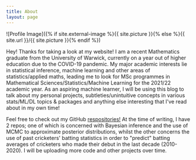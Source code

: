 ```yaml
---
title: About
layout: page
---
```

![Profile Image]({% if site.external-image %}{{ site.picture }}{% else %}{{ site.url }}/{{ site.picture }}{% endif %})

<p>Hey! Thanks for taking a look at my website! I am a recent Mathematics graduate from the University of Warwick, currently on a year out of higher education due to the COVID-19 pandemic. My major academic interests lie in statistical inference, machine learning and other areas of statistics/applied maths, leading me to look for MSc programmes in Mathematical Sciences/Statistics/Machine Learning for the 2021/22 academic year. As an aspiring machine learner, I will be using this blog to talk about my personal projects, subtleties/unintuitive concepts in various stats/ML/DL topics & packages and anything else interesting that I've read about in my own time!</p>

<p>Feel free to check out my GitHub <a href="https://github.com/rushilg99">respositories!</a> At the time of writing, I have 2 repos; one of which is concerned with Bayesian inference and the use of MCMC to approximate posterior distributions, whilst the other concerns the use of past cricketers' batting statistics in order to "predict" batting averages of cricketers who made their debut in the last decade (2010-2020). I will be uploading more code and other projects over time.</p>
